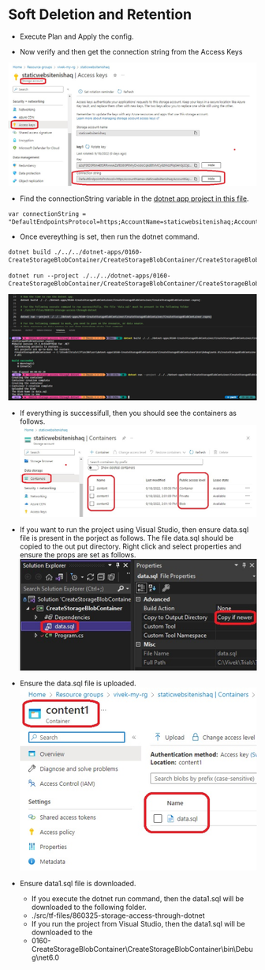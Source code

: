 # Soft Deletion and Retention

- Execute Plan and Apply the config.

- Now verify and then get the connection string from the Access Keys

![Access Keys](./images/1AccessThroughDotnetApp1.jpg)

- Find the connectionString variable in the [dotnet app project in this file](https://github.com/AvtsVivek/Az204WthTerraform/blob/main/src/dotnet-apps/0160-CreateStorageBlobContainer/CreateStorageBlobContainer/Program.cs).

```
var connectionString = "DefaultEndpointsProtocol=https;AccountName=staticwebsitenishaq;AccountKey=l2XMSaoxhxAGgwIMdh1L03S5B34WDa+Dvw0JBIRGqGuQpL+f0STbb/5VI/w46jQfsbUFwrWIjeQ8+AStGnb6SA==;EndpointSuffix=core.windows.net";
```

- Once evereything is set, then run the dotnet command. 
```
dotnet build ./../../dotnet-apps/0160-CreateStorageBlobContainer/CreateStorageBlobContainer/CreateStorageBlobContainer.csproj

dotnet run --project ./../../dotnet-apps/0160-CreateStorageBlobContainer/CreateStorageBlobContainer/CreateStorageBlobContainer.csproj
```
![Access Keys Connection String](./images/1AccessThroughDotnetApp2.jpg)

- If everything is successifull, then you should see the containers as follows.
![Containers in the Storage Account](./images/1AccessThroughDotnetApp3.jpg)

- If you want to run the project using Visual Studio, then ensure data.sql file is present in the porject as follows. The file data.sql should be copied to the out put directory. Right click and select properties and ensure the props are set as follows.
![Containers in the Storage Account](./images/1AccessThroughDotnetApp5.jpg)

- Ensure the data.sql file is uploaded.
![Data.sql file is uploaded](./images/1AccessThroughDotnetApp6.jpg)

- Ensure data1.sql file is downloaded. 
  - If you execute the dotnet run command, then the data1.sql will be downloaded to the following folder.
  - ./src/tf-files/860325-storage-access-through-dotnet
  - If you run the project from Visual Studio, then the data1.sql will be downloaded to the 
  - 0160-CreateStorageBlobContainer\CreateStorageBlobContainer\bin\Debug\net6.0
  